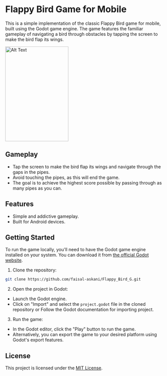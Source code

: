 # Flappy Bird Game for Mobile

This is a simple implementation of the classic Flappy Bird game for mobile, built using the Godot game engine. The game features the familiar gameplay of navigating a bird through obstacles by tapping the screen to make the bird flap its wings.

<img src="url_to_your_image.jpg" alt="Alt Text" width="200" height="300">

## Gameplay

- Tap the screen to make the bird flap its wings and navigate through the gaps in the pipes.
- Avoid touching the pipes, as this will end the game.
- The goal is to achieve the highest score possible by passing through as many pipes as you can.

## Features

- Simple and addictive gameplay.
- Built for Android devices.

## Getting Started
To run the game locally, you'll need to have the Godot game engine installed on your system. You can download it from [the official Godot website](https://godotengine.org/download).

1. Clone the repository:

```bash
git clone https://github.com/faisal-askani/Flappy_Bird_G.git
```

2. Open the project in Godot:
- Launch the Godot engine.
- Click on "Import" and select the `project.godot` file in the cloned repository or Follow the Godot documentation for importing project.

3. Run the game:
- In the Godot editor, click the "Play" button to run the game.
- Alternatively, you can export the game to your desired platform using Godot's export features.

## License

This project is licensed under the [MIT License](LICENSE).


